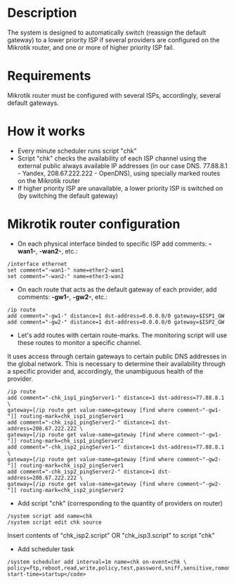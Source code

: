# Description

The system is designed to automatically switch (reassign the default gateway) to a lower priority ISP if several providers are configured on the Mikrotik router, and one or more of higher priority ISP fail.

# Requirements

Mikrotik router must be configured with several ISPs, accordingly, several default gateways.

# How it works

- Every minute scheduler runs script "chk"
- Script "chk" checks the availability of each ISP channel using the external public always available IP addresses (in our case DNS. 77.88.8.1 - Yandex, 208.67.222.222 - OpenDNS), using specially marked routes on the Mikrotik router
- If higher priority ISP are unavailable, a lower priority ISP is switched on (by switching the default gateway)

# Mikrotik router configuration

- On each physical interface binded to specific ISP add comments: **-wan1-**, **-wan2-**, etc.:

```
/interface ethernet
set comment="-wan1-" name=ether2-wan1
set comment="-wan2-" name=ether3-wan2
```

- On each route that acts as the default gateway of each provider, add comments: **-gw1-**, **-gw2-**, etc.:

```
/ip route
add comment="-gw1-" distance=1 dst-address=0.0.0.0/0 gateway=$ISP1_GW
add comment="-gw2-" distance=1 dst-address=0.0.0.0/0 gateway=$ISP2_GW
```

- Let's add routes with certain route-marks. The monitoring script will use these routes to monitor a specific channel.

It uses access through certain gateways to certain public DNS addresses in the global network. This is necessary to determine their availability through a specific provider and, accordingly, the unambiguous health of the provider.

```
/ip route
add comment="-chk_isp1_pingServer1-" distance=1 dst-address=77.88.8.1 \
gateway=[/ip route get value-name=gateway [find where comment~"-gw1-"]] routing-mark=chk_isp1_pingServer1
add comment="-chk_isp1_pingServer2-" distance=1 dst-address=208.67.222.222 \
gateway=[/ip route get value-name=gateway [find where comment~"-gw1-"]] routing-mark=chk_isp1_pingServer2
add comment="-chk_isp2_pingServer1-" distance=1 dst-address=77.88.8.1 \
gateway=[/ip route get value-name=gateway [find where comment~"-gw2-"]] routing-mark=chk_isp2_pingServer1
add comment="-chk_isp2_pingServer2-" distance=1 dst-address=208.67.222.222 \
gateway=[/ip route get value-name=gateway [find where comment~"-gw2-"]] routing-mark=chk_isp2_pingServer2
```

- Add script "chk" (corresponding to the quantity of providers on router)

```
/system script add name=chk
/system script edit chk source
```

Insert contents of "chk_isp2.script" OR "chk_isp3.script" to script "chk"

- Add scheduler task

```
/system scheduler add interval=1m name=chk on-event=chk \
policy=ftp,reboot,read,write,policy,test,password,sniff,sensitive,romon start-time=startup</code>
```
